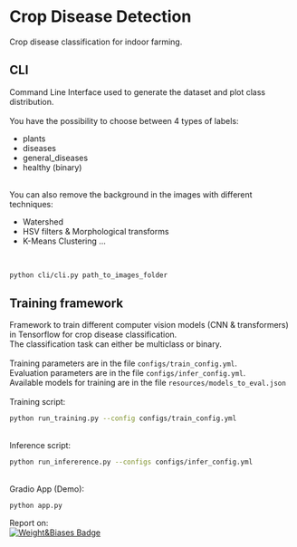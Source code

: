 
# Crop Disease Detection

Crop disease classification for indoor farming.

## CLI
Command Line Interface used to generate the dataset and plot class distribution.
<br>
<br>
You have the possibility to choose between 4 types of labels:<br>

- plants
- diseases
- general_diseases
- healthy (binary)
<br>
You can also remove the background in the images with different techniques:<br>

- Watershed<br>
- HSV filters & Morphological transforms<br>
- K-Means Clustering ...<br>
<br>

```bash
python cli/cli.py path_to_images_folder
```

## Training framework
Framework to train different computer vision models (CNN & transformers) in Tensorflow for crop disease classification.<br>
The classification task can either be multiclass or binary.<br>
<br>
Training parameters are in the file `configs/train_config.yml`.<br>
Evaluation parameters are in the file `configs/infer_config.yml`.<br>
Available models for training are in the file `resources/models_to_eval.json`
<br>
<br>
Training script:
<br>
```bash
python run_training.py --config configs/train_config.yml
```
<br>
Inference script:

```bash
python run_infererence.py --configs configs/infer_config.yml
```
<br>
Gradio App (Demo):

```bash
python app.py
```

Report on:<br>
 <a href="https://wandb.ai/mjouffro/cropdis-models-comp/reports/Plant-Disease-Classification--VmlldzoyMjc1OTQ5">
    <img src="https://camo.githubusercontent.com/5c70f08219d50671f896067e1024b0db9dfca119304d0d977cbf273565be32fc/68747470733a2f2f696d672e736869656c64732e696f2f7374617469632f76313f7374796c653d666f722d7468652d6261646765266d6573736167653d576569676874732b2532362b42696173657326636f6c6f723d323232323232266c6f676f3d576569676874732b2532362b426961736573266c6f676f436f6c6f723d464642453030266c6162656c3d" alt="Weight&Biases Badge"/>

  </a>

<!--
-->
